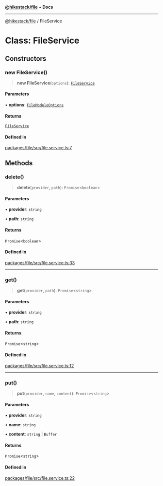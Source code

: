 [**@hikestack/file**](/official/reference/file/index.md) • **Docs**

***

[@hikestack/file](/official/reference/file/globals.md) / FileService

# Class: FileService

## Constructors

### new FileService()

> **new FileService**(`options`): [`FileService`](/official/reference/file/classes/FileService.md)

#### Parameters

• **options**: [`FileModuleOptions`](/official/reference/file/interfaces/FileModuleOptions.md)

#### Returns

[`FileService`](/official/reference/file/classes/FileService.md)

#### Defined in

[packages/file/src/file.service.ts:7](https://github.com/hikestack/hike/blob/52383186e258bf337fb21483cef3f6798e622fe1/packages/file/src/file.service.ts#L7)

## Methods

### delete()

> **delete**(`provider`, `path`): `Promise`\<`boolean`\>

#### Parameters

• **provider**: `string`

• **path**: `string`

#### Returns

`Promise`\<`boolean`\>

#### Defined in

[packages/file/src/file.service.ts:33](https://github.com/hikestack/hike/blob/52383186e258bf337fb21483cef3f6798e622fe1/packages/file/src/file.service.ts#L33)

***

### get()

> **get**(`provider`, `path`): `Promise`\<`string`\>

#### Parameters

• **provider**: `string`

• **path**: `string`

#### Returns

`Promise`\<`string`\>

#### Defined in

[packages/file/src/file.service.ts:12](https://github.com/hikestack/hike/blob/52383186e258bf337fb21483cef3f6798e622fe1/packages/file/src/file.service.ts#L12)

***

### put()

> **put**(`provider`, `name`, `content`): `Promise`\<`string`\>

#### Parameters

• **provider**: `string`

• **name**: `string`

• **content**: `string` \| `Buffer`

#### Returns

`Promise`\<`string`\>

#### Defined in

[packages/file/src/file.service.ts:22](https://github.com/hikestack/hike/blob/52383186e258bf337fb21483cef3f6798e622fe1/packages/file/src/file.service.ts#L22)
